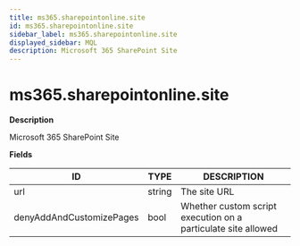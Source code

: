 ```yaml
---
title: ms365.sharepointonline.site
id: ms365.sharepointonline.site
sidebar_label: ms365.sharepointonline.site
displayed_sidebar: MQL
description: Microsoft 365 SharePoint Site
---
```


# ms365.sharepointonline.site

**Description**

Microsoft 365 SharePoint Site

**Fields**

| ID                       | TYPE   | DESCRIPTION                                                   |
| ------------------------ | ------ | ------------------------------------------------------------- |
| url                      | string | The site URL                                                  |
| denyAddAndCustomizePages | bool   | Whether custom script execution on a particulate site allowed |

